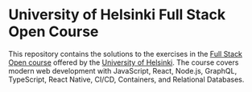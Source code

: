 # University of Helsinki Full Stack Open Course

This repository contains the solutions to the exercises in the [Full Stack Open course](https://fullstackopen.com/en/) offered by the [University of Helsinki](https://www.helsinki.fi/en). The course covers modern web development with JavaScript, React, Node.js, GraphQL, TypeScript, React Native, CI/CD, Containers, and Relational Databases.
